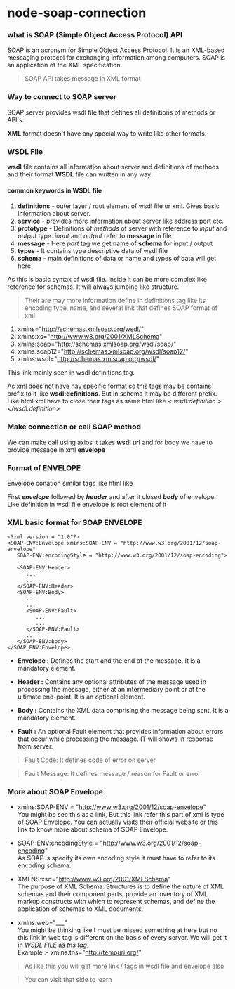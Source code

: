 # node-soap-connection

### what is SOAP (Simple Object Access Protocol) API

SOAP is an acronym for Simple Object Access Protocol. It is an XML-based messaging protocol for exchanging information among computers. SOAP is an application of the XML specification.

> SOAP API takes message in XML format


### Way to connect to SOAP server
SOAP server provides wsdl file that defines all definitions of methods or API's.


**XML** format doesn't have any special way to write like other formats.

### WSDL File
**wsdl** file contains all information about server and definitions of methods and their 	format
**WSDL** file can written in any way.

#### common keywords in WSDL file
1. **definitions** - outer layer / root element of wsdl file or xml. Gives basic information about server.
2. **service** - provides more information about server like address port etc.
3. **prototype** - Definitions of _methods_ of server with reference to _input_ and _output_ type. _input_ and _output_ refer to **message** in file
4. **message** - Here _part_ tag we get name of **schema** for input / output
5. **types** - It contains type descriptive data of wsdl file
6. **schema** - main definitions of data or name and types of data will get here


As this is basic syntax of wsdl file. Inside it can be more complex like reference for schemas. It will always jumping like structure.

> Their are may more information define in definitions tag
like its encoding type, name, and several link that defines SOAP format of xml

1. xmlns="http://schemas.xmlsoap.org/wsdl/"
2. xmlns:xs="http://www.w3.org/2001/XMLSchema"
3. xmlns:soap="http://schemas.xmlsoap.org/wsdl/soap/"
4. xmlns:soap12="http://schemas.xmlsoap.org/wsdl/soap12/"
5. xmlns:wsdl="http://schemas.xmlsoap.org/wsdl/"

This link mainly seen in wsdl definitions tag.

As xml does not have nay specific format so this tags may be contains prefix to it like **wsdl:definitions**. But in schema it may be different prefix.
Like html xml have to close their tags as same html like _< wsdl:definition > </wsdl:definition>_

### Make connection or call SOAP method
We can make call using axios it takes **wsdl url** and for body we have to provide message in xml **envelope** 

### Format of ENVELOPE
Envelope conation similar tags like html like

First _**envelope**_ followed by _**header**_ and after it closed _**body**_ of envelope. Like definition in wsdl file envelope is root element of it

### XML basic format for SOAP ENVELOPE
```
<?xml version = "1.0"?>
<SOAP-ENV:Envelope xmlns:SOAP-ENV = "http://www.w3.org/2001/12/soap-envelope" 
   SOAP-ENV:encodingStyle = "http://www.w3.org/2001/12/soap-encoding">

   <SOAP-ENV:Header>
      ...
      ...
   </SOAP-ENV:Header>
   <SOAP-ENV:Body>
      ...
      ...
      <SOAP-ENV:Fault>
         ...
         ...
      </SOAP-ENV:Fault>
      ...
   </SOAP-ENV:Body>
</SOAP_ENV:Envelope>
```

- **Envelope :**
Defines the start and the end of the message. It is a mandatory element.

- **Header :**
Contains any optional attributes of the message used in processing the message, either at an intermediary point or at the ultimate end-point. It is an optional element.

- **Body :**
Contains the XML data comprising the message being sent. It is a mandatory element.

- **Fault :**
An optional Fault element that provides information about errors that occur while processing the message.
IT will shows in response from server.
		
> Fault Code: It defines code of error on server

> Fault Message: It defines message / reason for Fault or error

### More about SOAP Envelope
 - xmlns:SOAP-ENV = "http://www.w3.org/2001/12/soap-envelope"  
 You might be see this as a link, But this link refer this part of xml is type of SOAP Envelope. You can actually visits their official website or this link to know more about schema of SOAP Envelope.

 - SOAP-ENV:encodingStyle = "http://www.w3.org/2001/12/soap-encoding"   
 As SOAP is specify  its own encoding style it must have to refer to its encoding schema.

 - XMLNS:xsd="http://www.w3.org/2001/XMLSchema"     
 The purpose of XML Schema: Structures is to define the nature of XML schemas and their component parts, provide an inventory of XML markup constructs with which to represent schemas, and define the application of schemas to XML documents.

 - xmlns:web="___"   
 You might be thinking like I must be missed something at here but no this link in web tag is different on the basis of every server. We will get it in _WSDL FILE_ as _tns tag_.  
 Example :- xmlns:tns="http://tempuri.org/"

> As like this you will get more link / tags in wsdl file and envelope also

> You can visit that side to learn